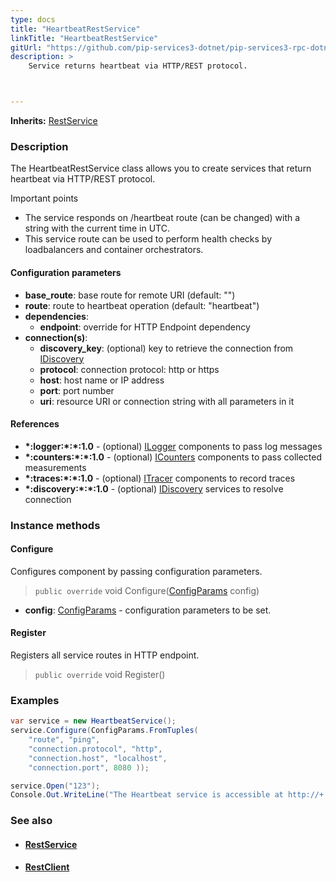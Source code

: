 ```yaml
---
type: docs
title: "HeartbeatRestService"
linkTitle: "HeartbeatRestService"
gitUrl: "https://github.com/pip-services3-dotnet/pip-services3-rpc-dotnet"
description: >
    Service returns heartbeat via HTTP/REST protocol.



---
```


**Inherits:** [RestService](../rest_service)

### Description

The HeartbeatRestService class allows you to create services that return heartbeat via HTTP/REST protocol. 

Important points

- The service responds on /heartbeat route (can be changed) with a string with the current time in UTC.
- This service route can be used to perform health checks by loadbalancers and container orchestrators.

#### Configuration parameters

- **base_route**: base route for remote URI (default: "")
- **route**: route to heartbeat operation (default: "heartbeat")
- **dependencies**:
    - **endpoint**: override for HTTP Endpoint dependency
- **connection(s)**:           
    - **discovery_key**: (optional) key to retrieve the connection from [IDiscovery](../../../components/connect/idiscovery)
    - **protocol**: connection protocol: http or https
    - **host**: host name or IP address
    - **port**: port number
    - **uri**: resource URI or connection string with all parameters in it


#### References

- **\*:logger:\*:\*:1.0** - (optional) [ILogger](../../../components/log/ilogger) components to pass log messages
- **\*:counters:\*:\*:1.0** - (optional) [ICounters](../../../components/count/icounters) components to pass collected measurements
- **\*:traces:\*:\*:1.0** - (optional) [ITracer](../../../components/trace/itracer) components to record traces
- **\*:discovery:\*:\*:1.0** - (optional) [IDiscovery](../../../components/connect/idiscovery) services to resolve connection



### Instance methods

#### Configure
Configures component by passing configuration parameters.

> `public override` void Configure([ConfigParams](../../../commons/config/config_params) config)

- **config**: [ConfigParams](../../../commons/config/config_params) - configuration parameters to be set.


#### Register
Registers all service routes in HTTP endpoint.

> `public override` void Register()



### Examples

```cs
var service = new HeartbeatService();
service.Configure(ConfigParams.FromTuples(
    "route", "ping",
    "connection.protocol", "http",
    "connection.host", "localhost",
    "connection.port", 8080 ));

service.Open("123");
Console.Out.WriteLine("The Heartbeat service is accessible at http://+:8080/ping");
```

### See also
- #### [RestService](../rest_service)
- #### [RestClient](../../clients/rest_client)
